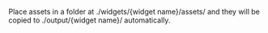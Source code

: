 Place assets in a folder at ./widgets/{widget name}/assets/ and they will be copied to ./output/{widget name}/ automatically.
